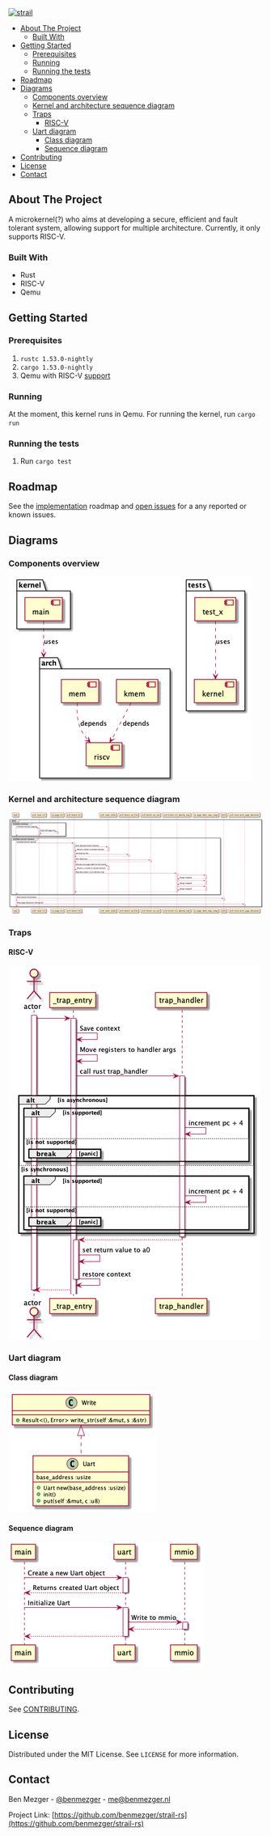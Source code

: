 [![strail](https://github.com/benmezger/strail-rs/actions/workflows/test.yaml/badge.svg?branch=develop)](https://github.com/benmezger/strail-rs/actions/workflows/test.yaml)

- [About The Project](#about-the-project)
  - [Built With](#built-with)
- [Getting Started](#getting-started)
  - [Prerequisites](#prerequisites)
  - [Running](#running)
  - [Running the tests](#running-the-tests)
- [Roadmap](#roadmap)
- [Diagrams](#diagrams)
  - [Components overview](#components-overview)
  - [Kernel and architecture sequence diagram](#kernel-and-architecture-sequence-diagram)
  - [Traps](#traps)
    - [RISC-V](#risc-v)
  - [Uart diagram](#uart-diagram)
    - [Class diagram](#class-diagram)
    - [Sequence diagram](#sequence-diagram)
- [Contributing](#contributing)
- [License](#license)
- [Contact](#contact)

## About The Project

A microkernel(?) who aims at developing a secure, efficient and fault tolerant
system, allowing support for multiple architecture. Currently, it only supports
RISC-V.

### Built With

- Rust
- RISC-V
- Qemu

## Getting Started

### Prerequisites

1. `rustc 1.53.0-nightly`
2. `cargo 1.53.0-nightly`
3. Qemu with RISC-V
   [support](https://wiki.qemu.org/Documentation/Platforms/RISCV)

### Running

At the moment, this kernel runs in Qemu. For running the kernel, run `cargo run`

### Running the tests

1. Run `cargo test`

## Roadmap

See the [implementation](https://github.com/benmezger/strail-rs/projects/1)
roadmap and [open issues](https://github.com/benmezger/strail-rc/issues) for a
any reported or known issues.

## Diagrams

### Components overview

![component-diagram](./static/components.png)

### Kernel and architecture sequence diagram

![kernel-arch-sequence](./static/kernel-arch-sequence.png)

### Traps

#### RISC-V

![kernel-arch-sequence](./static/riscv-trap.png)

### Uart diagram

#### Class diagram

![uart-diagram](./static/uart-class.png)

#### Sequence diagram

![uart-sequence](./static/uart-sequence.png)

## Contributing

See [CONTRIBUTING](./CONTRIBUTING.md).

## License

Distributed under the MIT License. See `LICENSE` for more information.

## Contact

Ben Mezger - [@benmezger](https://github.com/benmezger) - <me@benmezger.nl>

Project Link:
[https://github.com/benmezger/strail-rs](https://github.com/benmezger/strail-rs)
